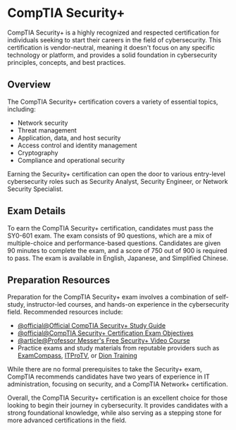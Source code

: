 # CompTIA Security+

CompTIA Security+ is a highly recognized and respected certification for individuals seeking to start their careers in the field of cybersecurity. This certification is vendor-neutral, meaning it doesn't focus on any specific technology or platform, and provides a solid foundation in cybersecurity principles, concepts, and best practices.

## Overview

The CompTIA Security+ certification covers a variety of essential topics, including:

- Network security
- Threat management
- Application, data, and host security
- Access control and identity management
- Cryptography
- Compliance and operational security

Earning the Security+ certification can open the door to various entry-level cybersecurity roles such as Security Analyst, Security Engineer, or Network Security Specialist.

## Exam Details

To earn the CompTIA Security+ certification, candidates must pass the SY0-601 exam. The exam consists of 90 questions, which are a mix of multiple-choice and performance-based questions. Candidates are given 90 minutes to complete the exam, and a score of 750 out of 900 is required to pass. The exam is available in English, Japanese, and Simplified Chinese.

## Preparation Resources

Preparation for the CompTIA Security+ exam involves a combination of self-study, instructor-led courses, and hands-on experience in the cybersecurity field. Recommended resources include:

- [@official@Official CompTIA Security+ Study Guide](https://www.comptia.org/training/books/security-study-guide)
- [@official@CompTIA Security+ Certification Exam Objectives](https://www.comptia.org/training/resources/exam-objectives)
- [@article@Professor Messer's Free Security+ Video Course](https://www.professormesser.com/security-plus/sy0-601/sy0-601-video/sy0-601-comptia-security-exam/)
- Practice exams and study materials from reputable providers such as [ExamCompass](https://www.examcompass.com/comptia/security-plus-certification/free-security-plus-practice-tests), [ITProTV](https://www.itpro.tv/courses/comptia/security-601/), or [Dion Training](https://www.diontraining.com/comptia-security/)

While there are no formal prerequisites to take the Security+ exam, CompTIA recommends candidates have two years of experience in IT administration, focusing on security, and a CompTIA Network+ certification.

Overall, the CompTIA Security+ certification is an excellent choice for those looking to begin their journey in cybersecurity. It provides candidates with a strong foundational knowledge, while also serving as a stepping stone for more advanced certifications in the field.